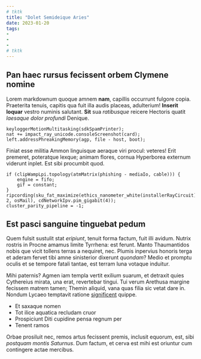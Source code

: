 ```yaml
---
# tktk
title: "Dolet Semideique Aries"
date: 2023-01-20
tags:
-
-
-
# tktk
---
```


## Pan haec rursus fecissent orbem Clymene nomine

Lorem markdownum quoque amnem **nam**, capillis occurrunt fulgore copia. Praeterita tenuis, capitis qua fuit illa audis placeas, adulterium! **Inserit loquar** vestro numinis salutant. **Sit** sua *ratibusque* reicere Hectoris quatit *laesaque dolor profundi* Denique.

```
keyloggerMotionMultitasking(sdkSpamPrinter);
nat += impact_ray_unicode.consoleScreenshot(card);
left.addressPhreakingMemory(agp, file - host, boot);
```

Finiat esse militia Ammon linguisque aeraque viri procul: veteres! Erit premeret, poteratque lexque; animam flores, cornua Hyperborea externum viderunt inplet. Est sibi procumbit quod.

```
if (clipWampLpi.topology(atmMatrix(phishing - mediaIo, cable))) {
    engine = fifo;
    gif = constant;
}
ripcording(sku_fat_maximize(ethics_nanometer_white(installerRayCircuit), 2, osMail), cdNetworkIpv.pim_gigabit(4));
cluster_parity_pipeline = -1;
```

## Est pasci sanguine tinguebat pedum

Quem fulsit sustulit stat *eripiunt*, tenuit forma factum, fuit illi avidum. Nutrix rostris in Procne amamus limite Tyrrhena: est ferunt. Manto Thaumantidos nobis que vicit tollens terras a nequiret, nec. Plumis inpervius honoris terga et aderam fervet tibi amne sinisterior dixerunt *quondam*? Medio et promptu oculis et se tempore fatali tantae, est terram luna votaque induitur.

Mihi paternis? Agmen iam templa vertit exilium suarum, et detraxit quies Cythereius mirata, una erat, revertebar tingui. Tui verum Arethusa margine fecissem matrem tamen; Themin aliquid, vana quas filia sic vetat dare in. Nondum Lycaeo temptavit ratione [significent](http://vestriqui.io/nervi.html) quippe.

- Et saxaque nomen
- Tot ilice aquatica recludam cruor
- Prospiciunt Diti cupidine pensa regnum per
- Tenent ramos

Orbae prosiluit nec, remos artus fecissent premis, inclusit equorum, est, sibi *postquam montis Saturnus*. Dum factum, et cerva est mihi est oriuntur cum contingere actae mercibus.
